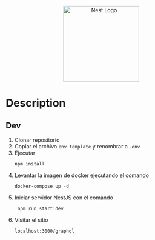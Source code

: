 <p align="center">
  <a href="http://nestjs.com/" target="blank"><img src="https://nestjs.com/img/logo-small.svg" width="200" alt="Nest Logo" /></a>
</p>

# Description

## Dev

1. Clonar repositorio
2. Copiar el archivo ````env.template````  y renombrar a ````.env````
3. Ejecutar
   ```
   npm install
   ```
4. Levantar la imagen de docker ejecutando el comando
   ```
   docker-compose up -d
   ```
5. Iniciar servidor NestJS con el comando
   ```
    npm run start:dev
   ```
6. Visitar el sitio 
   ```
   localhost:3000/graphql
   ```